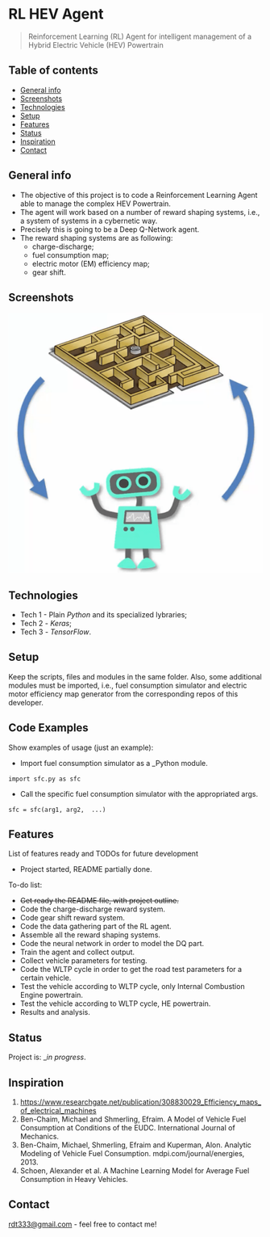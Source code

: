 # RL HEV Agent
> Reinforcement Learning (RL) Agent for intelligent management of a Hybrid Electric Vehicle (HEV) Powertrain

## Table of contents
* [General info](#general-info)
* [Screenshots](#screenshots)
* [Technologies](#technologies)
* [Setup](#setup)
* [Features](#features)
* [Status](#status)
* [Inspiration](#inspiration)
* [Contact](#contact)

## General info
* The objective of this project is to code a Reinforcement Learning Agent able to manage the complex HEV Powertrain.
* The agent will work based on a number of reward shaping systems, i.e., a system of systems in a cybernetic way.
* Precisely this is going to be a Deep Q-Network agent.
* The reward shaping systems are as following:
    * charge-discharge;
    * fuel consumption map;
    * electric motor (EM) efficiency map;
    * gear shift.
## Screenshots
![Example screenshot](agent.png)

## Technologies
* Tech 1 - Plain _Python_ and its specialized lybraries;
* Tech 2 - _Keras_;
* Tech 3 - _TensorFlow_.

## Setup
Keep the scripts, files and modules in the same folder.
Also, some additional modules must be imported, i.e., fuel consumption simulator and electric motor efficiency map generator from the corresponding repos of this developer.

## Code Examples
Show examples of usage (just an example):
* Import fuel consumption simulator as a _Python module.
```
import sfc.py as sfc
```
* Call the specific fuel consumption simulator with the appropriated args.
```
sfc = sfc(arg1, arg2,  ...)
```

## Features
List of features ready and TODOs for future development
* Project started, README partially done.

To-do list:
* ~~Get ready the README file, with project outline.~~
* Code the charge-discharge reward system.
* Code gear shift reward system.
* Code the data gathering part of the RL agent.
* Assemble all the reward shaping systems.
* Code the neural network in order to model the DQ part.
* Train the agent and collect output.
* Collect vehicle parameters for testing.
* Code the WLTP cycle in order to get the road test parameters for a certain vehicle.
* Test the vehicle according to WLTP cycle, only Internal Combustion Engine powertrain.
* Test the vehicle according to WLTP cycle, HE powertrain.
* Results and analysis.

## Status
Project is: __in progress_.

## Inspiration
1) https://www.researchgate.net/publication/308830029_Efficiency_maps_of_electrical_machines
2) Ben-Chaim, Michael and Shmerling, Efraim. A Model of Vehicle Fuel Consumption at Conditions of the EUDC. International Journal of Mechanics.
3) Ben-Chaim, Michael, Shmerling, Efraim and Kuperman, Alon. Analytic Modeling of Vehicle Fuel Consumption. mdpi.com/journal/energies, 2013.
4) Schoen, Alexander et al. A Machine Learning Model for Average Fuel Consumption in Heavy Vehicles.

## Contact
rdt333@gmail.com - feel free to contact me!
